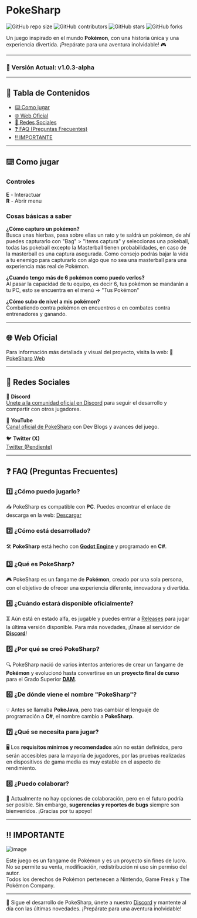 # PokeSharp

![GitHub repo size](https://img.shields.io/github/repo-size/Maek0s/PokeSharp)
![GitHub contributors](https://img.shields.io/github/contributors/Maek0s/PokeSharp)
![GitHub stars](https://img.shields.io/github/stars/Maek0s/PokeSharp?style=social)
![GitHub forks](https://img.shields.io/github/forks/Maek0s/PokeSharp?style=social)

Un juego inspirado en el mundo **Pokémon**, con una historia única y una experiencia divertida. ¡Prepárate para una aventura inolvidable! 🎮

---

### 🚀 Versión Actual: **v1.0.3-alpha**

---

## 📜 Tabla de Contenidos
- [⌨️ Como jugar](#-como-jugar)
- [🌐 Web Oficial](#-web-oficial)
- [📣 Redes Sociales](#-redes-sociales)
- [❓ FAQ (Preguntas Frecuentes)](#-faq-preguntas-frecuentes)
- [‼️ IMPORTANTE](#%EF%B8%8F-importante)

---

## ⌨️ Como jugar

### Controles

**E** - Interactuar <br>
**R** - Abrir menu

### Cosas básicas a saber

**¿Cómo capturo un pokémon?** <br>
Busca unas hierbas, pasa sobre ellas un rato y te saldrá un pokémon, de ahí puedes capturarlo con "Bag" > "Items captura" y seleccionas una pokeball, todas las pokeball excepto la Masterball tienen probabilidades, en caso de la masterball es una captura asegurada. Como consejo podrás bajar la vida a tu enemigo para capturarlo con algo que no sea una masterball para una experiencia más real de Pokémon.

**¿Cuando tengo más de 6 pokémon como puedo verlos?** <br>
Al pasar la capacidad de tu equipo, es decir 6, tus pokémon se mandarán a tu PC, esto se encuentra en el menú -> "Tus Pokémon"

**¿Cómo subo de nivel a mis pokémon?** <br>
Combatiendo contra pokémon en encuentros o en combates contra entrenadores y ganando.

---

## 🌐 Web Oficial

Para información más detallada y visual del proyecto, visita la web:
🔗 [PokeSharp Web](https://maek0s.github.io/PokeSharpWeb/)

---

## 📣 Redes Sociales

💬 **Discord**  
[Unete a la comunidad oficial en Discord](https://discord.com/invite/FqJ6ZgYRrU) para seguir el desarrollo y compartir con otros jugadores.

🎥 **YouTube**  
[Canal oficial de PokeSharp](https://www.youtube.com/@PokeSharpOfficial) con Dev Blogs y avances del juego.

🐦 **Twitter (X)**  
[Twitter (Pendiente)](https://x.com/)

---

## ❓ FAQ (Preguntas Frecuentes)

### 1️⃣ ¿Cómo puedo jugarlo?
📥 PokeSharp es compatible con **PC**. Puedes encontrar el enlace de descarga en la web: [Descargar](https://maek0s.github.io/PokeSharpWeb/)

### 2️⃣ ¿Cómo está desarrollado?
🛠️ **PokeSharp** está hecho con **[Godot Engine](https://godotengine.org/)** y programado en **C#**.

### 3️⃣ ¿Qué es PokeSharp?
🎮 PokeSharp es un fangame de **Pokémon**, creado por una sola persona, con el objetivo de ofrecer una experiencia diferente, innovadora y divertida.

### 4️⃣ ¿Cuándo estará disponible oficialmente?
⏳ Aún está en estado alfa, es jugable y puedes entrar a [Releases](https://github.com/Maek0s/PokeSharp/releases) para jugar la última versión disponible. Para más novedades, ¡Únase al servidor de [**Discord**](https://discord.com/invite/FqJ6ZgYRrU)!

### 5️⃣ ¿Por qué se creó PokeSharp?
🔍 PokeSharp nació de varios intentos anteriores de crear un fangame de **Pokémon** y evolucionó hasta convertirse en un **proyecto final de curso** para el Grado Superior <abbr title="Desarrollo de Aplicaciones Multiplataforma">**DAM**</abbr>.

### 6️⃣ ¿De dónde viene el nombre "PokeSharp"?
💡 Antes se llamaba **PokeJava**, pero tras cambiar el lenguaje de programación a **C#**, el nombre cambio a **PokeSharp**.

### 7️⃣ ¿Qué se necesita para jugar?
🖥️ Los **requisitos mínimos y recomendados** aún no están definidos, pero serán accesibles para la mayoría de jugadores, por las pruebas realizadas en dispositivos de gama media es muy estable en el aspecto de rendimiento.

### 8️⃣ ¿Puedo colaborar?
🤝 Actualmente no hay opciones de colaboración, pero en el futuro podría ser posible. Sin embargo, **sugerencias y reportes de bugs** siempre son bienvenidos. ¡Gracias por tu apoyo!

---

## ‼️ IMPORTANTE

![image](https://github.com/user-attachments/assets/5cb0a2ec-6b5d-472a-aebb-fe8b040d06cb)

Este juego es un fangame de Pokémon y es un proyecto sin fines de lucro.  
No se permite su venta, modificación, redistribución ni uso sin permiso del autor.  
Todos los derechos de Pokémon pertenecen a Nintendo, Game Freak y The Pokémon Company.

---

📌 Sigue el desarrollo de PokeSharp, únete a nuestro [Discord](https://discord.com/invite/FqJ6ZgYRrU) y mantente al día con las últimas novedades. ¡Prepárate para una aventura inolvidable!
